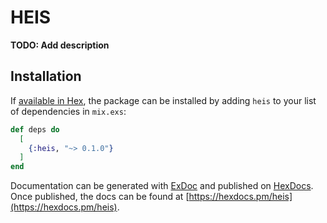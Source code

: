 # HEIS

**TODO: Add description**

## Installation

If [available in Hex](https://hex.pm/docs/publish), the package can be installed
by adding `heis` to your list of dependencies in `mix.exs`:

```elixir
def deps do
  [
    {:heis, "~> 0.1.0"}
  ]
end
```

Documentation can be generated with [ExDoc](https://github.com/elixir-lang/ex_doc)
and published on [HexDocs](https://hexdocs.pm). Once published, the docs can
be found at [https://hexdocs.pm/heis](https://hexdocs.pm/heis).

